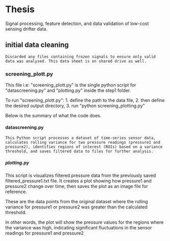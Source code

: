 # Thesis

Signal processing, feature detection, and data validation of low-cost sensing drifter data.

## initial data cleaning

    Discarded any files containing frozen signals to ensure only valid data was analysed. This data sheet is on shared drive as well.

### screening_plott.py

This file i.e: "screening_plott.py" is the single python script for "datascreening.py" and "plotting.py" inside the step1 folder.

To run "screening_plott.py": 1. define the path to the data file, 2. then define the desired output directory, 3. run "python screening_plotting.py"

Below is the summary of what the code does.

#### datascreening.py

    This Python script processes a dataset of time-series sensor data, calculates rolling variance for two pressure readings (pressure1 and pressure2), identifies regions of interest (ROIs) based on a variance threshold, and saves filtered data to files for further analysis.

##### plotting.py

This script is  visualizes filtered pressure data from the previously saved filtered_pressure1.txt file. It creates a plot showing how pressure1 and pressure2 change over time, then saves the plot as an image file for reference.

These are the data points from the original dataset where the rolling variance for pressure1 or pressure2 was greater than the calculated threshold.

In other words, the plot will show the pressure values for the regions where the variance was high, indicating significant fluctuations in the sensor readings for pressure1 and pressure2
